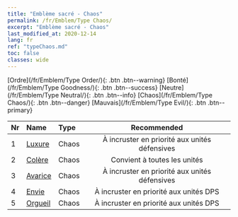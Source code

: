 ```yaml
---
title: "Emblème sacré - Chaos"
permalink: /fr/Emblem/Type Chaos/
excerpt: "Emblème sacré - Chaos"
last_modified_at: 2020-12-14
lang: fr
ref: "typeChaos.md"
toc: false
classes: wide
---
```


  [Ordre](/fr/Emblem/Type Order/){: .btn .btn--warning}   [Bonté](/fr/Emblem/Type Goodness/){: .btn .btn--success}   [Neutre](/fr/Emblem/Type Neutral/){: .btn .btn--info}   [Chaos](/fr/Emblem/Type Chaos/){: .btn .btn--danger}   [Mauvais](/fr/Emblem/Type Evil/){: .btn .btn--primary} 

  |  Nr  |             Name            |    Type    |   Recommended   |
  |:-----|:----------------------------|:-----------|:---------------:|
  | 1 | [Luxure](/fr/Emblem/Lust/) | Chaos | À incruster en priorité aux unités défensives | 
  | 2 | [Colère](/fr/Emblem/Anger/) | Chaos | Convient à toutes les unités | 
  | 3 | [Avarice](/fr/Emblem/Greed/) | Chaos | À incruster en priorité aux unités défensives | 
  | 4 | [Envie](/fr/Emblem/Jealousy/) | Chaos | À incruster en priorité aux unités DPS | 
  | 5 | [Orgueil](/fr/Emblem/Arrogance/) | Chaos | À incruster en priorité aux unités DPS | 
